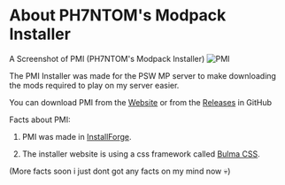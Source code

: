 # About PH7NTOM's Modpack Installer

A Screenshot of PMI (PH7NTOM's Modpack Installer)
![PMI](https://cdn.discordapp.com/attachments/1051425996454232094/1055025686949154826/image.png)

The PMI Installer was made for the PSW MP server to make downloading the mods required to play on my server
easier.

You can download PMI from the [Website](https://ph7ntomxd.github.io/PMI/) or from the [Releases](https://github.com/PH7NTOMXD/PMI/releases) in GitHub

Facts about PMI:

1. PMI was made in [InstallForge](https://installforge.net/).

2. The installer website is using a css framework called [Bulma CSS](https://bulma.io/).


(More facts soon i just dont got any facts on my mind now 💀)
